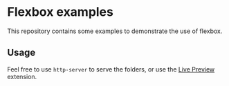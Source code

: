 # Flexbox examples

This repository contains some examples to demonstrate the use of flexbox.

## Usage

Feel free to use `http-server` to serve the folders, or use the [Live Preview](https://marketplace.visualstudio.com/items?itemName=ms-vscode.live-server) extension.
